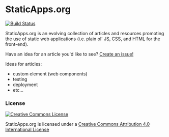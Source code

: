 # StaticApps.org

[![Build Status](https://travis-ci.org/staticapps/staticapps.org.png?branch=production)](https://travis-ci.org/staticapps/staticapps.org)

StaticApps.org is an evolving collection of articles and resources promoting the
use of static web applications (i.e. plain ol' JS, CSS, and HTML for the front-end).

Have an idea for an article you'd like to see? [Create an issue!](https://github.com/staticapps/staticapps.org/issues)

Ideas for articles:

* custom element (web components)
* testing
* deployment
* etc...

### License

[![Creative Commons License](http://i.creativecommons.org/l/by/4.0/88x31.png)](http://creativecommons.org/licenses/by/4.0/)

StaticApps.org is licensed under a [Creative Commons Attribution 4.0 International License](http://creativecommons.org/licenses/by/4.0/)
